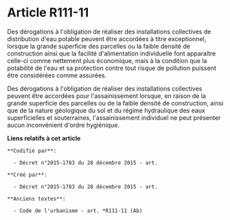 # Article R111-11

Des dérogations à l'obligation de réaliser des installations collectives de distribution d'eau potable peuvent être accordées
à titre exceptionnel, lorsque la grande superficie des parcelles ou la faible densité de construction ainsi que la facilité
d'alimentation individuelle font apparaître celle-ci comme nettement plus économique, mais à la condition que la potabilité
de l'eau et sa protection contre tout risque de pollution puissent être considérées comme assurées.

Des dérogations à l'obligation de réaliser des installations collectives peuvent être accordées pour l'assainissement
lorsque, en raison de la grande superficie des parcelles ou de la faible densité de construction, ainsi que de la nature
géologique du sol et du régime hydraulique des eaux superficielles et souterraines, l'assainissement individuel ne peut
présenter aucun inconvénient d'ordre hygiénique.

**Liens relatifs à cet article**

	**Codifié par**:

	  - Décret n°2015-1783 du 28 décembre 2015 - art.

	**Créé par**:

	  - Décret n°2015-1783 du 28 décembre 2015 - art.

	**Anciens textes**:

	  - Code de l'urbanisme - art. *R111-11 (Ab)
